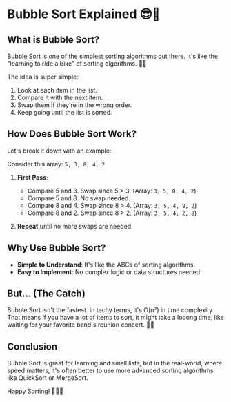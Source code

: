 
# Bubble Sort Explained 😎🎈

## What is Bubble Sort?
Bubble Sort is one of the simplest sorting algorithms out there. It's like the "learning to ride a bike" of sorting algorithms. 🚴‍♂️

The idea is super simple:
1. Look at each item in the list.
2. Compare it with the next item.
3. Swap them if they're in the wrong order.
4. Keep going until the list is sorted.

## How Does Bubble Sort Work?
Let's break it down with an example:

Consider this array: `5, 3, 8, 4, 2`

1. **First Pass**:
    - Compare 5 and 3. Swap since 5 > 3. (Array: `3, 5, 8, 4, 2`)
    - Compare 5 and 8. No swap needed.
    - Compare 8 and 4. Swap since 8 > 4. (Array: `3, 5, 4, 8, 2`)
    - Compare 8 and 2. Swap since 8 > 2. (Array: `3, 5, 4, 2, 8`)
   

2. **Repeat** until no more swaps are needed.

## Why Use Bubble Sort?
- **Simple to Understand**: It's like the ABCs of sorting algorithms.
- **Easy to Implement**: No complex logic or data structures needed.


## But... (The Catch)
Bubble Sort isn't the fastest. In techy terms, it's O(n²) in time complexity. That means if you have a lot of items to sort, it might take a looong time, like waiting for your favorite band's reunion concert. 🐢🎸


## Conclusion
Bubble Sort is great for learning and small lists, but in the real-world, where speed matters, it's often better to use more advanced sorting algorithms like QuickSort or MergeSort.

Happy Sorting! 🎉👨‍💻
